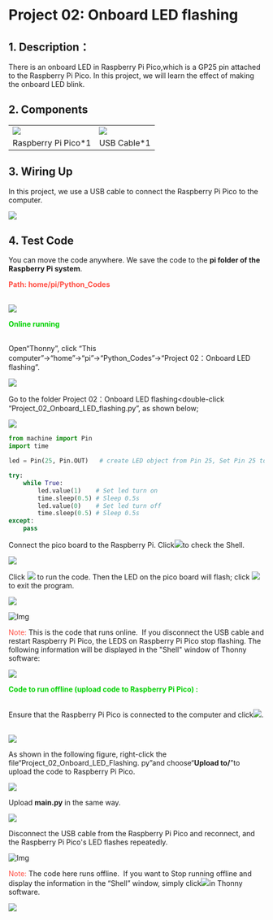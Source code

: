 # Project 02: Onboard LED flashing

## 1. Description：

There is an onboard LED in Raspberry Pi Pico,which is a GP25 pin attached to the Raspberry Pi Pico. In this project, we will learn the effect of making the onboard LED blink.

## 2. Components

<table>
<tbody>
<tr class="odd">
<td><img src="https://raw.githubusercontent.com/keyestudio/KS3025-KS3025F-Keyestudio-Raspberry-Pi-Pico-Learning-Kit-Complete-Edition-Raspberry-Pi/master/media/2e2bec86b3985dab2f1c07dfdb89ba73.jpeg" /></td>
<td><img src="https://raw.githubusercontent.com/keyestudio/KS3025-KS3025F-Keyestudio-Raspberry-Pi-Pico-Learning-Kit-Complete-Edition-Raspberry-Pi/master/media/3bdcc62cfa661d2b860a76e28537e21e.png"  /></td>
</tr>
<tr class="even">
<td>Raspberry Pi Pico*1</td>
<td>USB Cable*1</td>
</tr>
</tbody>
</table>

## 3. Wiring Up
    
In this project, we use a USB cable to connect the Raspberry Pi Pico to the computer.

![](/media/img-20231012090112.png)

## 4. Test Code

You can move the code anywhere. We save the code to the **pi folder of the Raspberry Pi system**.

<span style="color: rgb(255, 76, 65);">**Path: home/pi/Python_Codes**</span>
<br>
<br>

![](/media/ae27830403a2f741aa9b725e5324c215.png)

<span style="color: rgb(0, 209, 0);">**Online running**</span>
<br>
<br>

Open“Thonny”, click “This computer”→“home”→“pi”→“Python_Codes”→“Project 02：Onboard LED flashing”.

![](/media/7132fc82461f7395cfbd63fd62268984.png)

Go to the folder Project 02：Onboard LED flashing\<double-click “Project\_02\_Onboard\_LED\_flashing.py”, as shown below;

![](/media/dca3b825e4f9fb5f7090dbefadc441d1.png)

```Python
from machine import Pin
import time

led = Pin(25, Pin.OUT)   # create LED object from Pin 25, Set Pin 25 to output

try:
    while True:
        led.value(1)    # Set led turn on
        time.sleep(0.5) # Sleep 0.5s
        led.value(0)    # Set led turn off
        time.sleep(0.5) # Sleep 0.5s
except:
    pass
```

Connect the pico board to the Raspberry Pi. Click![](../media/32e03e9d4211e9ef97c1d2b18f05c902.png)to check the Shell.

![](../media/a8313a26331800f383c84ffa64b4e225.png)

Click ![](../media/bb4d9305714a178069d277b20e0934b7.png) to run the code. Then the LED on the pico board will flash; click ![](../media/32e03e9d4211e9ef97c1d2b18f05c902.png)to exit the program.

![](../media/6dbd11e5159b47b0061c2ed199bdd75e.png)

![Img](./media/img-20231018141419.png)

<span style="color: rgb(255, 76, 65);">Note:</span> This is the code that runs online.  If you disconnect the USB cable and restart Raspberry Pi Pico, the LEDS on Raspberry Pi Pico stop flashing. The following information will be displayed in the "Shell" window of Thonny software:  

![](../media/b7d8c524956cb140d5d04eefff0d9f9f.png)

<span style="color: rgb(0, 209, 0);">**Code to run offline (upload code to Raspberry Pi Pico) :**</span>
<br>
<br>

Ensure that the Raspberry Pi Pico is connected to the computer and click![](/media/32e03e9d4211e9ef97c1d2b18f05c902.png).  

![](../media/3c1df575aecb6514c127558c7b70dfae.png)

As shown in the following figure, right-click the file“Project\_02\_Onboard\_LED\_Flashing. py”and choose“**Upload to/**”to upload the code to Raspberry Pi Pico.  

![](../media/8958426b1b043cd82eab3eb6891a9113.png)

Upload **main\.py** in the same way.

![](../media/ce2c0761a54621a4d363fae29cf0369f.png)

Disconnect the USB cable from the Raspberry Pi Pico and reconnect, and the Raspberry Pi Pico's LED flashes repeatedly.  

![Img](./media/img-20231018141345.png)


<span style="color: rgb(255, 76, 65);">Note:</span> The code here runs offline.  If you want to Stop running offline and display the information in the “Shell” window, simply click![](../media/32e03e9d4211e9ef97c1d2b18f05c902.png)in Thonny software.

![](../media/a416597bf07fbb471cc82a1c355065af.png)
